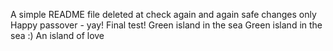 A simple README file
deleted at
check again
and again
safe changes only
Happy passover - yay!
Final test!
Green island in the sea
Green island in the sea :)
An island of love
